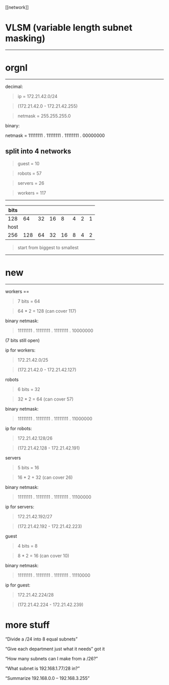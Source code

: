 [[network]]

# VLSM (variable length subnet masking)
___
# orgnl
___
decimal:

> ip = 172.21.42.0/24

> (172.21.42.0 - 172.21.42.255)

> netmask = 255.255.255.0

binary:

netmask = 11111111 . 11111111 . 11111111 . 00000000

## split into 4 networks

> guest = 10

> robots = 57

> servers = 26

> workers = 117

___

| bits |     |     |     |     |     |     |     |
| ---- | --- | --- | --- | --- | --- | --- | --- |
| 128  | 64  | 32  | 16  | 8   | 4   | 2   | 1   |
| host |     |     |     |     |     |     |     |
| 256  | 128 | 64  | 32  | 16  | 8   | 4   | 2   |

> start from biggest to smallest
___
# new
___

workers ==

> 7 bits = 64

> 64 * 2 = 128 (can cover 117)

binary netmask: 

> 11111111 . 11111111 . 11111111 . 10000000

(7 bits still open)

ip for workers:

> 172.21.42.0/25

> (172.21.42.0 - 172.21.42.127)

robots

> 6 bits = 32

> 32 * 2 = 64 (can cover 57)

binary netmask:

> 11111111 . 11111111 . 11111111 . 11000000

ip for robots:

> 172.21.42.128/26

> (172.21.42.128 - 172.21.42.191)

servers

> 5 bits = 16

> 16 * 2 + 32 (can cover 26)

binary netmask:

> 11111111 . 11111111 . 11111111 . 11100000

ip for servers:

> 172.21.42.192/27

> (172.21.42.192 - 172.21.42.223)

guest

> 4 bits = 8

> 8 * 2 = 16 (can cover 10)

binary netmask:

> 11111111 . 11111111 . 11111111 . 11110000

ip for guest:

> 172.21.42.224/28

> (172.21.42.224 - 172.21.42.239)

# more stuff

“Divide a /24 into 8 equal subnets”

“Give each department just what it needs”
got it

“How many subnets can I make from a /26?”

“What subnet is 192.168.1.77/28 in?”

“Summarize 192.168.0.0 – 192.168.3.255”

